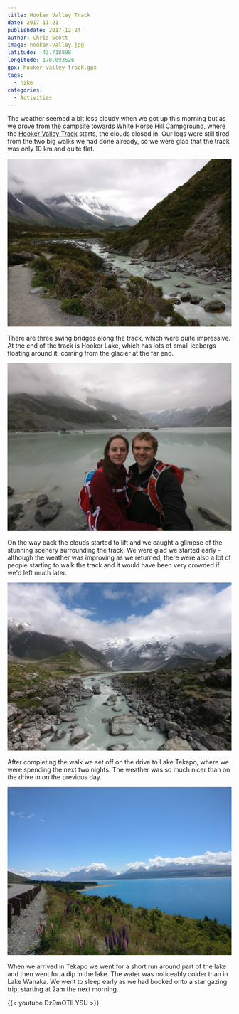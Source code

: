```yaml
---
title: Hooker Valley Track
date: 2017-11-21
publishdate: 2017-12-24
author: Chris Scott
image: hooker-valley.jpg
latitude: -43.718898
longitude: 170.093526
gpx: hooker-valley-track.gpx
tags:
  - hike
categories:
  - Activities
---
```


The weather seemed a bit less cloudy when we got up this morning but as we drove from the campsite towards White Horse Hill Campground, where the [Hooker Valley Track](http://www.doc.govt.nz/parks-and-recreation/places-to-go/canterbury/places/aoraki-mount-cook-national-park/things-to-do/tracks/hooker-valley-track/) starts, the clouds closed in.
Our legs were still tired from the two big walks we had done already, so we were glad that the track was only 10 km and quite flat.

![Hooker Valley Track](hooker-valley-track.jpg)

There are three swing bridges along the track, which were quite impressive.
At the end of the track is Hooker Lake, which has lots of small icebergs floating around it, coming from the glacier at the far end.

![Hooker Lake](hooker-lake.jpg)

On the way back the clouds started to lift and we caught a glimpse of the stunning scenery surrounding the track.
We were glad we started early - although the weather was improving as we returned, there were also a lot of people starting to walk the track and it would have been very crowded if we'd left much later.

![Hooker Valley Track](hooker-valley.jpg)

After completing the walk we set off on the drive to Lake Tekapo, where we were spending the next two nights.
The weather was so much nicer than on the drive in on the previous day.

![Lake Pukaki](lake-pukaki.jpg)

When we arrived in Tekapo we went for a short run around part of the lake and then went for a dip in the lake.
The water was noticeably colder than in Lake Wanaka.
We went to sleep early as we had booked onto a star gazing trip, starting at 2am the next morning.

{{< youtube Dz9mOTILYSU >}}
